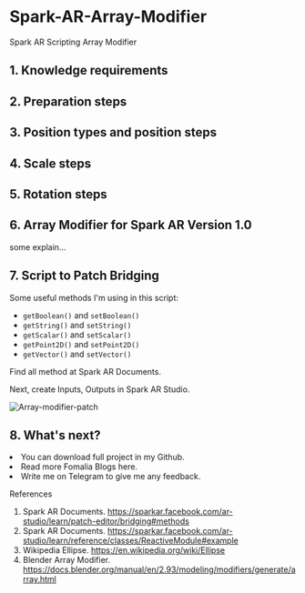 # Spark-AR-Array-Modifier
<html>
  <body>
Spark AR Scripting
Array Modifier
    
<h2>1. Knowledge requirements</h2>
    
    
<h2>2. Preparation steps</h2>
    
    
<h2>3. Position types and position steps</h2>
    
    
<h2>4. Scale steps</h2>
    
    
<h2>5. Rotation steps</h2>
    
    
<h2>6. Array Modifier for Spark AR Version 1.0</h2>
some explain…
    
    
<h2>7. Script to Patch Bridging</h2>
Some useful methods I'm using in this script:
<ul>
<li><code>getBoolean()</code> and <code>setBoolean()</code></li>
<li><code>getString()</code> and <code>setString()</code></li>
<li><code>getScalar()</code> and <code>setScalar()</code></li>
<li><code>getPoint2D()</code> and <code>setPoint2D()</code></li>
<li><code>getVector()</code> and <code>setVector()</code></li>
</ul>
Find all method at Spark AR Documents.

Next, create Inputs, Outputs in Spark AR Studio.

![Array-modifier-patch](https://user-images.githubusercontent.com/60598573/136179864-fc0a50dc-3f58-415e-8bca-10ed9a1c0b78.png)




<h2>8. What's next?</h2>
    <li>You can download full project in my Github.</li>
    <li>Read more Fomalia Blogs here.</li>
    <li>Write me on Telegram to give me any feedback.</li>


References
1. Spark AR Documents. https://sparkar.facebook.com/ar-studio/learn/patch-editor/bridging#methods
2. Spark AR Documents. https://sparkar.facebook.com/ar-studio/learn/reference/classes/ReactiveModule#example
3. Wikipedia Ellipse. https://en.wikipedia.org/wiki/Ellipse
4. Blender Array Modifier. https://docs.blender.org/manual/en/2.93/modeling/modifiers/generate/array.html
  </body>
</html>
